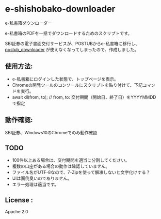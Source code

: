 # e-shishobako-downloader
e-私書箱ダウンローダー

e-私書箱のPDFを一括でダウンロードするためのスクリプトです。

SBI証券の電子書面交付サービスが、POSTUBからe-私書箱に移行し、[postub_downloader](https://github.com/shingo45endo/postub_downloader)
が使えなくなってしまったので、作成しました。

## 使用方法:
- e-私書箱にログインした状態で、トップページを表示。
- Chromeの開発ツールのコンソールにスクリプトを貼り付けて、下記コマンドを実行。
- await dl(from, to);   // from, to: 交付期間（開始日、終了日）をYYYYMMDDで指定

## 動作確認:
SBI証券、Windows10のChromeでのみ動作確認

## TODO
- 100件以上ある場合は、交付期間を適当に分割してください。
- 複数の口座がある場合の動作は確認していません。
- ファイル名がUTF-8なので、7-Zipを使って解凍しないと文字化けする？
- UIは面倒臭いのでありません。
- エラー処理は適当です。

## License :
Apache 2.0

